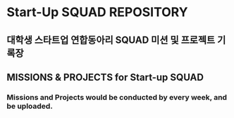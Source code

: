 # Start-Up SQUAD REPOSITORY

## 대학생 스타트업 연합동아리 SQUAD 미션 및 프로젝트 기록장
## MISSIONS & PROJECTS for Start-up SQUAD


### Missions and Projects would be conducted by every week, and be uploaded.
